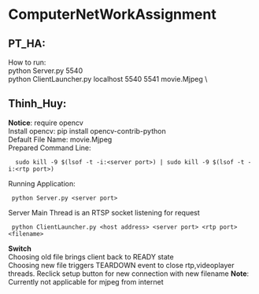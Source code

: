 # ComputerNetWorkAssignment

## PT_HA: 
How to run: \
python Server.py 5540 \
python ClientLauncher.py localhost 5540 5541 movie.Mjpeg \

## Thinh_Huy: 
**Notice**: require opencv \
Install opencv: pip install opencv-contrib-python \
Default File Name: movie.Mjpeg \
Prepared Command Line:
```
  sudo kill -9 $(lsof -t -i:<server port>) | sudo kill -9 $(lsof -t -i:<rtp port>)
```

Running Application:
```
 python Server.py <server port>
```
Server Main Thread is an RTSP socket listening for request
```
 python ClientLauncher.py <host address> <server port> <rtp port> <filename>
```
**Switch**\
Choosing old file brings client back to READY state\
Choosing new file triggers TEARDOWN event to close rtp,videoplayer threads. Reclick setup button for new connection with new filename
**Note**: Currently not applicable for mjpeg from internet

